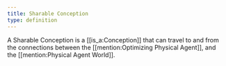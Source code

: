 ```yaml
---
title: Sharable Conception
type: definition
---
```


A Sharable Conception is a [[is_a:Conception]] that can travel to and from the connections between the [[mention:Optimizing Physical Agent]], and the [[mention:Physical Agent World]].